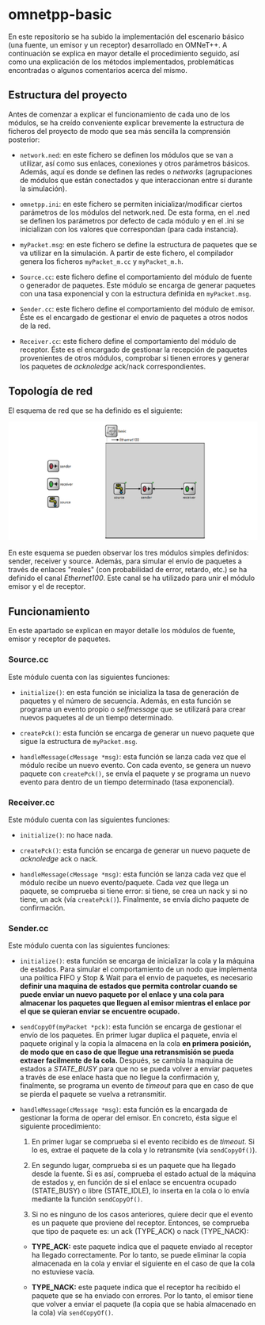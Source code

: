 # omnetpp-basic
En este repositorio se ha subido la implementación del escenario básico (una fuente, un emisor y un receptor) desarrollado en OMNeT++. A continuación se explica en mayor detalle el procedimiento seguido, así como una explicación de los métodos implementados, problemáticas encontradas o algunos comentarios acerca del mismo.

## Estructura del proyecto
Antes de comenzar a explicar el funcionamiento de cada uno de los módulos, se ha creído conveniente explicar brevemente la estructura de ficheros del proyecto de modo que sea más sencilla la comprensión posterior:

* `network.ned`: en este fichero se definen los módulos que se van a utilizar, así como sus enlaces, conexiones y otros parámetros básicos. Además, aquí es donde se definen las redes o *networks* (agrupaciones de módulos que están conectados y que interaccionan entre sí durante la simulación).

* `omnetpp.ini`: en este fichero se permiten inicializar/modificar ciertos parámetros de los módulos del network.ned. De esta forma, en el .ned se definen los parámetros por defecto de cada módulo y en el .ini se inicializan con los valores que correspondan (para cada instancia). 

* `myPacket.msg`: en este fichero se define la estructura de paquetes que se va utilizar en la simulación. A partir de este fichero, el compilador genera los ficheros `myPacket_m.cc` y `myPacket_m.h`.

* `Source.cc`: este fichero define el comportamiento del módulo de fuente o generador de paquetes. Este módulo se encarga de generar paquetes con una tasa exponencial y con la estructura definida en `myPacket.msg`.

* `Sender.cc`: este fichero define el comportamiento del módulo de emisor. Éste es el encargado de gestionar el envío de paquetes a otros nodos de la red.

* `Receiver.cc`: este fichero define el comportamiento del módulo de receptor. Éste es el encargado de gestionar la recepción de paquetes provenientes de otros módulos, comprobar si tienen errores y generar los paquetes de *acknoledge* ack/nack correspondientes.

## Topología de red
El esquema de red que se ha definido es el siguiente:

![Esquema de red](/img/esquema.png)

En este esquema se pueden observar los tres módulos simples definidos: sender, receiver y source. Además, para simular el envío de paquetes a través de enlaces "reales" (con probabilidad de error, retardo, etc.) se ha definido el canal *Ethernet100*. Este canal se ha utilizado para unir el módulo emisor y el de receptor.

## Funcionamiento
En este apartado se explican en mayor detalle los módulos de fuente, emisor y receptor de paquetes.
### Source.cc
Este módulo cuenta con las siguientes funciones:
* `initialize()`: en esta función se inicializa la tasa de generación de paquetes y el número de secuencia. Además, en esta función se programa un evento propio o *selfmessage* que se utilizará para crear nuevos paquetes al de un tiempo determinado.

* `createPck()`: esta función se encarga de generar un nuevo paquete que sigue la estructura de `myPacket.msg`.

* `handleMessage(cMessage *msg)`: esta función se lanza cada vez que el módulo recibe un nuevo evento. Con cada evento, se genera un nuevo paquete con `createPck()`, se envía el paquete y se programa un nuevo evento para dentro de un tiempo determinado (tasa exponencial).

### Receiver.cc
Este módulo cuenta con las siguientes funciones:
* `initialize()`: no hace nada.

* `createPck()`: esta función se encarga de generar un nuevo paquete de *acknoledge* ack o nack.

* `handleMessage(cMessage *msg)`: esta función se lanza cada vez que el módulo recibe un nuevo evento/paquete. Cada vez que llega un paquete, se comprueba si tiene error: si tiene, se crea un nack y si no tiene, un ack (vía `createPck()`). Finalmente, se envía dicho paquete de confirmación.

### Sender.cc
Este módulo cuenta con las siguientes funciones:
* `initialize()`: esta función se encarga de inicializar la cola y la máquina de estados. Para simular el comportamiento de un nodo que implementa una política FIFO y Stop & Wait para el envío de paquetes, es necesario **definir una maquina de estados que permita controlar cuando se puede enviar un nuevo paquete por el enlace y una cola para almacenar los paquetes que lleguen al emisor mientras el enlace por el que se quieran enviar se encuentre ocupado.**

* `sendCopyOf(myPacket *pck)`: esta función se encarga de gestionar el envío de los paquetes. En primer lugar duplica el paquete, envía el paquete original y la copia la almacena en la cola **en primera posición, de modo que en caso de que llegue una retransmisión se pueda extraer facilmente de la cola.** Después, se cambia la maquina de estados a *STATE_BUSY* para que no se pueda volver a enviar paquetes a través de ese enlace hasta que no llegue la confirmación y, finalmente, se programa un evento de *timeout* para que en caso de que se pierda el paquete se vuelva a retransmitir.

* `handleMessage(cMessage *msg)`: esta función es la encargada de gestionar la forma de operar del emisor. En concreto, ésta sigue el siguiente procedimiento:

  1. En primer lugar se comprueba si el evento recibido es de *timeout*. Si lo es, extrae el paquete de la cola y lo retransmite (vía `sendCopyOf()`).

  2. En segundo lugar, comprueba si es un paquete que ha llegado desde la fuente. Si es así, comprueba el estado actual de la máquina de estados y, en función de si el enlace se encuentra ocupado (STATE_BUSY) o libre (STATE_IDLE), lo inserta en la cola o lo envía mediante la función `sendCopyOf()`.

  3. Si no es ninguno de los casos anteriores, quiere decir que el evento es un paquete que proviene del receptor. Entonces, se comprueba que tipo de paquete es: un ack (TYPE_ACK) o nack (TYPE_NACK):

    * **TYPE_ACK:** este paquete indica que el paquete enviado al receptor ha llegado correctamente. Por lo tanto, se puede eliminar la copia almacenada en la cola y enviar el siguiente en el caso de que la cola no estuviese vacía.
  
    * **TYPE_NACK:** este paquete indica que el receptor ha recibido el paquete que se ha enviado con errores. Por lo tanto, el emisor tiene que volver a enviar el paquete (la copia que se habia almacenado en la cola) vía `sendCopyOf()`.
